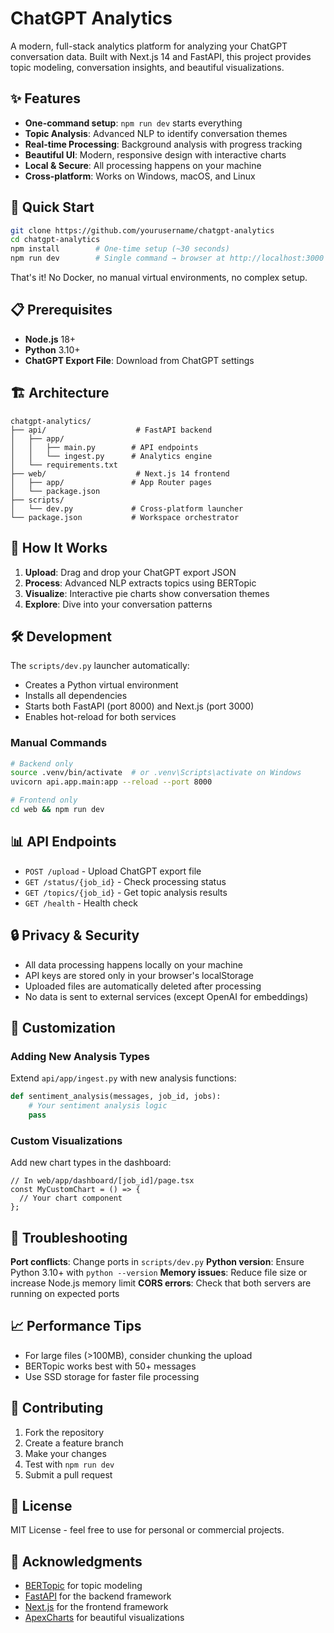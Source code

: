 # ChatGPT Analytics

A modern, full-stack analytics platform for analyzing your ChatGPT conversation data. Built with Next.js 14 and FastAPI, this project provides topic modeling, conversation insights, and beautiful visualizations.

## ✨ Features

- **One-command setup**: `npm run dev` starts everything
- **Topic Analysis**: Advanced NLP to identify conversation themes
- **Real-time Processing**: Background analysis with progress tracking
- **Beautiful UI**: Modern, responsive design with interactive charts
- **Local & Secure**: All processing happens on your machine
- **Cross-platform**: Works on Windows, macOS, and Linux

## 🚀 Quick Start

```bash
git clone https://github.com/yourusername/chatgpt-analytics
cd chatgpt-analytics
npm install        # One-time setup (~30 seconds)
npm run dev        # Single command → browser at http://localhost:3000
```

That's it! No Docker, no manual virtual environments, no complex setup.

## 📋 Prerequisites

- **Node.js** 18+ 
- **Python** 3.10+
- **ChatGPT Export File**: Download from ChatGPT settings

## 🏗️ Architecture

```
chatgpt-analytics/
├── api/                    # FastAPI backend
│   ├── app/
│   │   ├── main.py        # API endpoints
│   │   └── ingest.py      # Analytics engine
│   └── requirements.txt
├── web/                    # Next.js 14 frontend
│   ├── app/               # App Router pages
│   └── package.json
├── scripts/
│   └── dev.py             # Cross-platform launcher
└── package.json           # Workspace orchestrator
```

## 🔧 How It Works

1. **Upload**: Drag and drop your ChatGPT export JSON
2. **Process**: Advanced NLP extracts topics using BERTopic
3. **Visualize**: Interactive pie charts show conversation themes
4. **Explore**: Dive into your conversation patterns

## 🛠️ Development

The `scripts/dev.py` launcher automatically:
- Creates a Python virtual environment
- Installs all dependencies
- Starts both FastAPI (port 8000) and Next.js (port 3000)
- Enables hot-reload for both services

### Manual Commands

```bash
# Backend only
source .venv/bin/activate  # or .venv\Scripts\activate on Windows
uvicorn api.app.main:app --reload --port 8000

# Frontend only
cd web && npm run dev
```

## 📊 API Endpoints

- `POST /upload` - Upload ChatGPT export file
- `GET /status/{job_id}` - Check processing status
- `GET /topics/{job_id}` - Get topic analysis results
- `GET /health` - Health check

## 🔒 Privacy & Security

- All data processing happens locally on your machine
- API keys are stored only in your browser's localStorage
- Uploaded files are automatically deleted after processing
- No data is sent to external services (except OpenAI for embeddings)

## 🎨 Customization

### Adding New Analysis Types

Extend `api/app/ingest.py` with new analysis functions:

```python
def sentiment_analysis(messages, job_id, jobs):
    # Your sentiment analysis logic
    pass
```

### Custom Visualizations

Add new chart types in the dashboard:

```tsx
// In web/app/dashboard/[job_id]/page.tsx
const MyCustomChart = () => {
  // Your chart component
};
```

## 🐛 Troubleshooting

**Port conflicts**: Change ports in `scripts/dev.py`
**Python version**: Ensure Python 3.10+ with `python --version`
**Memory issues**: Reduce file size or increase Node.js memory limit
**CORS errors**: Check that both servers are running on expected ports

## 📈 Performance Tips

- For large files (>100MB), consider chunking the upload
- BERTopic works best with 50+ messages
- Use SSD storage for faster file processing

## 🤝 Contributing

1. Fork the repository
2. Create a feature branch
3. Make your changes
4. Test with `npm run dev`
5. Submit a pull request

## 📄 License

MIT License - feel free to use for personal or commercial projects.

## 🙏 Acknowledgments

- [BERTopic](https://github.com/MaartenGr/BERTopic) for topic modeling
- [FastAPI](https://fastapi.tiangolo.com/) for the backend framework
- [Next.js](https://nextjs.org/) for the frontend framework
- [ApexCharts](https://apexcharts.com/) for beautiful visualizations 